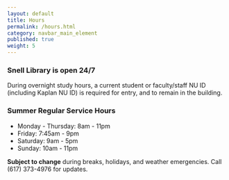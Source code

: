 ```yaml
---
layout: default
title: Hours
permalink: /hours.html
category: navbar_main_element
published: true
weight: 5
---
```


### Snell Library is open 24/7

During overnight study hours, a current student or faculty/staff NU ID (including Kaplan NU ID) is required for entry, and to remain in the building.
 
### Summer Regular Service Hours

* Monday - Thursday: 8am - 11pm
* Friday: 7:45am - 9pm
* Saturday: 9am - 5pm
* Sunday: 10am - 11pm 

**Subject to change** during breaks, holidays, and weather emergencies.  Call (617) 373-4976 for updates.